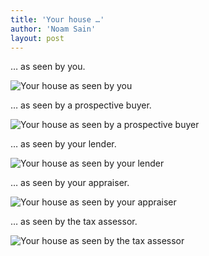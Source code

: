 ```yaml
---
title: 'Your house …'
author: 'Noam Sain'
layout: post
---
```


… as seen by you.

![Your house as seen by you](https://1.bp.blogspot.com/_8aN4krk1nsk/TNle5DTF8DI/AAAAAAAAAgI/Eomtq-O8djY/s1600/Image-1.jpg "Your house as seen by you")

… as seen by a prospective buyer.

![Your house as seen by a prospective buyer](https://1.bp.blogspot.com/_8aN4krk1nsk/TNle5c17I2I/AAAAAAAAAgM/l0OY6emqLQM/s1600/Image-2.jpg "Your house as seen by a prospective buyer")

… as seen by your lender.

![Your house as seen by your lender](https://2.bp.blogspot.com/_8aN4krk1nsk/TNle54dsfPI/AAAAAAAAAgQ/qkUqIMS3DnM/s1600/Image-3.jpg "Your house as seen by your lender")

… as seen by your appraiser.

![Your house as seen by your appraiser](https://2.bp.blogspot.com/_8aN4krk1nsk/TNle6YXNWfI/AAAAAAAAAgU/kXG3z4O-s_4/s1600/Image-4.jpg "Your house as seen by your appraiser")

… as seen by the tax assessor.

![Your house as seen by the tax assessor](https://1.bp.blogspot.com/_8aN4krk1nsk/TNle6-O7xPI/AAAAAAAAAgY/V-WBDRmihyU/s1600/Image-5.jpg "Your house as seen by the tax assessor")
